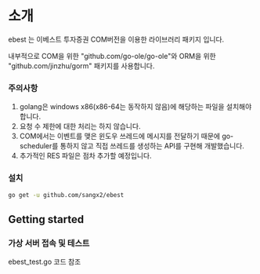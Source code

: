 # 소개

ebest 는 이베스트 투자증권 COM버전을 이용한 라이브러리 패키지 입니다. 

내부적으로 COM을 위한 "github.com/go-ole/go-ole"와 ORM을 위한 "github.com/jinzhu/gorm" 패키지를 사용합니다.

### 주의사항

1. golang은 windows x86(x86-64는 동작하지 않음)에 해당하는 파일을 설치해야 합니다.
2. 요청 수 제한에 대한 처리는 하지 않습니다.
3. COM에서는 이벤트를 맺은 윈도우 쓰레드에 메시지를 전달하기 때문에 go-scheduler를 통하지 않고 직접 쓰레드를 생성하는 API를 구현해 개발했습니다.
4. 추가적인 RES 파일은 점차 추가할 예정입니다.

### 설치

```bash
go get -u github.com/sangx2/ebest
```

## Getting started

### 가상 서버 접속 및 테스트

ebest_test.go 코드 참조